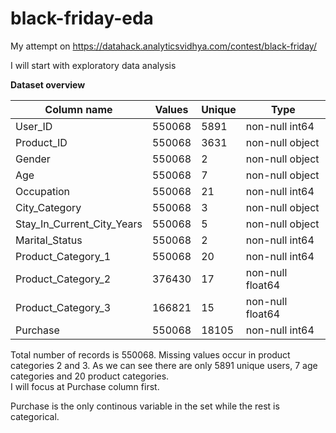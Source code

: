 # black-friday-eda

My attempt on https://datahack.analyticsvidhya.com/contest/black-friday/  
  
I will start with exploratory data analysis
  
  
**Dataset overview**  
  
| Column name | Values | Unique | Type |
| --- | --- | --- | --- |
| User_ID | 550068 | 5891 | non-null int64 |
| Product_ID | 550068 | 3631 | non-null object |
| Gender | 550068 | 2 | non-null object |
| Age | 550068 | 7 | non-null object |
| Occupation | 550068 | 21 | non-null int64 |
| City_Category | 550068 | 3 | non-null object |
| Stay_In_Current_City_Years | 550068 | 5 | non-null object |
| Marital_Status | 550068 | 2 | non-null int64 |
| Product_Category_1 | 550068 | 20 | non-null int64 |
| Product_Category_2 | 376430 | 17 | non-null float64 |
| Product_Category_3 | 166821 | 15 | non-null float64 |
| Purchase | 550068 | 18105 | non-null int64 |

Total number of records is 550068. Missing values occur in product categories 2 and 3. As we can see there are only 5891 unique users, 7 age categories and 20 product categories.  
I will focus at Purchase column first.  
  
Purchase is the only continous variable in the set while the rest is categorical.

